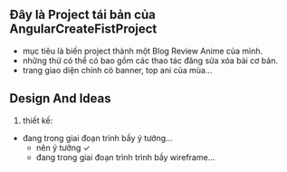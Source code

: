 ## Đây là Project tái bản của AngularCreateFistProject
- mục tiêu là biến project thành một Blog Review Anime của mình.
- những thứ có thể có bao gồm các thao tác đăng sửa xóa bài cơ bản.
- trang giao diện chính có banner, top ani của mùa...

## Design And Ideas

1. thiết kế:
 
- đang trong giai đoạn trình bầy ý tưởng...
  - nên ý tưởng ✓
  - đang trong giai đoạn trình trình bầy wireframe...

